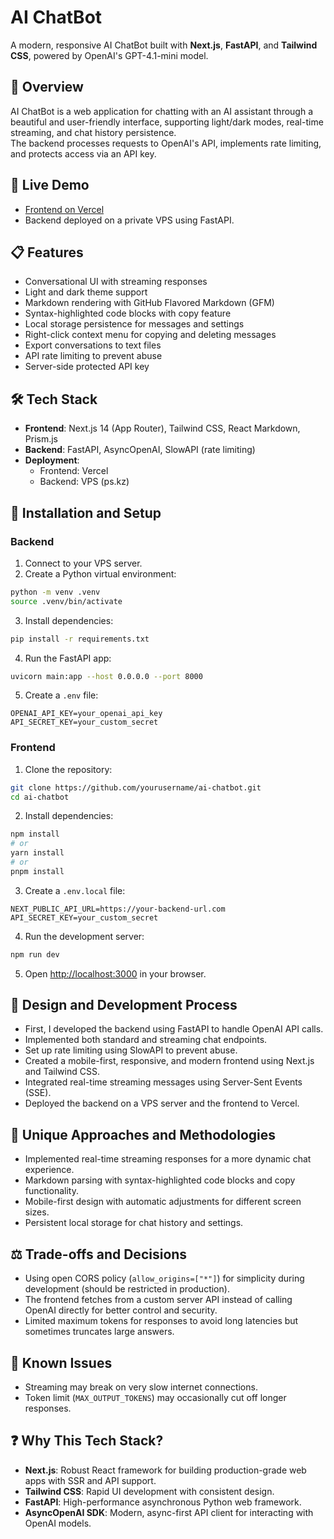 # AI ChatBot

A modern, responsive AI ChatBot built with **Next.js**, **FastAPI**, and **Tailwind CSS**, powered by OpenAI's GPT-4.1-mini model.

## 🌟 Overview

AI ChatBot is a web application for chatting with an AI assistant through a beautiful and user-friendly interface, supporting light/dark modes, real-time streaming, and chat history persistence.  
The backend processes requests to OpenAI's API, implements rate limiting, and protects access via an API key.

## 🚀 Live Demo

- [Frontend on Vercel](https://aichatbot-zeta-ivory.vercel.app)
- Backend deployed on a private VPS using FastAPI.

## 📋 Features

- Conversational UI with streaming responses
- Light and dark theme support
- Markdown rendering with GitHub Flavored Markdown (GFM)
- Syntax-highlighted code blocks with copy feature
- Local storage persistence for messages and settings
- Right-click context menu for copying and deleting messages
- Export conversations to text files
- API rate limiting to prevent abuse
- Server-side protected API key

## 🛠️ Tech Stack

- **Frontend**: Next.js 14 (App Router), Tailwind CSS, React Markdown, Prism.js
- **Backend**: FastAPI, AsyncOpenAI, SlowAPI (rate limiting)
- **Deployment**:
  - Frontend: Vercel
  - Backend: VPS (ps.kz)

## 🧩 Installation and Setup

### Backend

1. Connect to your VPS server.
2. Create a Python virtual environment:

```bash
python -m venv .venv
source .venv/bin/activate
```

3. Install dependencies:

```bash
pip install -r requirements.txt
```

4. Run the FastAPI app:

```bash
uvicorn main:app --host 0.0.0.0 --port 8000
```

5. Create a `.env` file:

```env
OPENAI_API_KEY=your_openai_api_key
API_SECRET_KEY=your_custom_secret
```

### Frontend

1. Clone the repository:

```bash
git clone https://github.com/yourusername/ai-chatbot.git
cd ai-chatbot
```

2. Install dependencies:

```bash
npm install
# or
yarn install
# or
pnpm install
```

3. Create a `.env.local` file:

```env
NEXT_PUBLIC_API_URL=https://your-backend-url.com
API_SECRET_KEY=your_custom_secret
```

4. Run the development server:

```bash
npm run dev
```

5. Open [http://localhost:3000](http://localhost:3000) in your browser.

## 📖 Design and Development Process

- First, I developed the backend using FastAPI to handle OpenAI API calls.
- Implemented both standard and streaming chat endpoints.
- Set up rate limiting using SlowAPI to prevent abuse.
- Created a mobile-first, responsive, and modern frontend using Next.js and Tailwind CSS.
- Integrated real-time streaming messages using Server-Sent Events (SSE).
- Deployed the backend on a VPS server and the frontend to Vercel.

## 🧠 Unique Approaches and Methodologies

- Implemented real-time streaming responses for a more dynamic chat experience.
- Markdown parsing with syntax-highlighted code blocks and copy functionality.
- Mobile-first design with automatic adjustments for different screen sizes.
- Persistent local storage for chat history and settings.

## ⚖️ Trade-offs and Decisions

- Using open CORS policy (`allow_origins=["*"]`) for simplicity during development (should be restricted in production).
- The frontend fetches from a custom server API instead of calling OpenAI directly for better control and security.
- Limited maximum tokens for responses to avoid long latencies but sometimes truncates large answers.

## 🐞 Known Issues

- Streaming may break on very slow internet connections.
- Token limit (`MAX_OUTPUT_TOKENS`) may occasionally cut off longer responses.

## ❓ Why This Tech Stack?

- **Next.js**: Robust React framework for building production-grade web apps with SSR and API support.
- **Tailwind CSS**: Rapid UI development with consistent design.
- **FastAPI**: High-performance asynchronous Python web framework.
- **AsyncOpenAI SDK**: Modern, async-first API client for interacting with OpenAI models.
